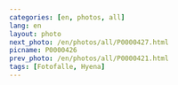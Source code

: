 ```yaml
---
categories: [en, photos, all]
lang: en
layout: photo
next_photo: /en/photos/all/P0000427.html
picname: P0000426
prev_photo: /en/photos/all/P0000421.html
tags: [Fotofalle, Hyena]
---
```

